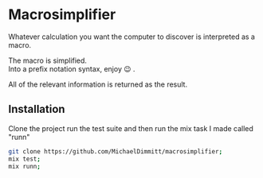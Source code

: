 # Macrosimplifier

Whatever calculation you want the computer to discover is interpreted as a macro.

The macro is simplified.
<br/>Into a prefix notation syntax, enjoy 😉 .

All of the relevant information is returned as the result.
## Installation
Clone the project run the test suite and then run the mix task I made called "runn"
```bash
git clone https://github.com/MichaelDimmitt/macrosimplifier;
mix test;
mix runn;
```
